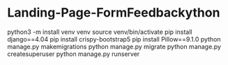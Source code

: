 # Landing-Page-FormFeedbackython 
python3 -m install venv venv
source venv/bin/activate
pip install django==4.04
pip install crispy-bootstrap5
pip install Pillow==9.1.0
python manage.py makemigrations
python manage.py migrate
python manage.py createsuperuser
python manage.py runserver

